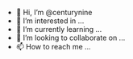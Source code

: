 - 👋 Hi, I’m @centurynine
- 👀 I’m interested in ...
- 🌱 I’m currently learning ...
- 💞️ I’m looking to collaborate on ...
- 📫 How to reach me ...

<!---
centurynine/centurynine is a ✨ special ✨ repository because its `README.md` (this file) appears on your GitHub profile.
You can click the Preview link to take a look at your changes.
--->
